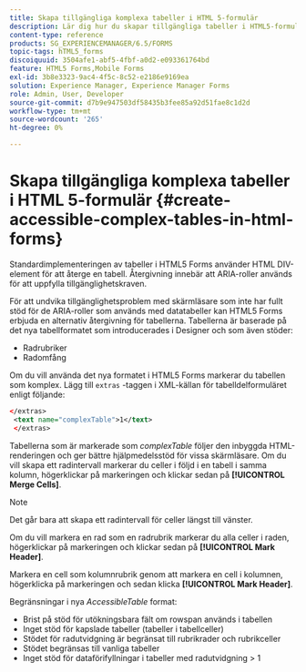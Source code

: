 ```yaml
---
title: Skapa tillgängliga komplexa tabeller i HTML 5-formulär
description: Lär dig hur du skapar tillgängliga tabeller i HTML5-formulär.
content-type: reference
products: SG_EXPERIENCEMANAGER/6.5/FORMS
topic-tags: hTML5_forms
discoiquuid: 3504afe1-abf5-4fbf-a0d2-e093361764bd
feature: HTML5 Forms,Mobile Forms
exl-id: 3b8e3323-9ac4-4f5c-8c52-e2186e9169ea
solution: Experience Manager, Experience Manager Forms
role: Admin, User, Developer
source-git-commit: d7b9e947503df58435b3fee85a92d51fae8c1d2d
workflow-type: tm+mt
source-wordcount: '265'
ht-degree: 0%

---
```


# Skapa tillgängliga komplexa tabeller i HTML 5-formulär {#create-accessible-complex-tables-in-html-forms}

Standardimplementeringen av tabeller i HTML5 Forms använder HTML DIV-element för att återge en tabell. Återgivning innebär att ARIA-roller används för att uppfylla tillgänglighetskraven.

För att undvika tillgänglighetsproblem med skärmläsare som inte har fullt stöd för de ARIA-roller som används med datatabeller kan HTML5 Forms erbjuda en alternativ återgivning för tabellerna. Tabellerna är baserade på det nya tabellformatet som introducerades i Designer och som även stöder:

* Radrubriker
* Radomfång

Om du vill använda det nya formatet i HTML5 Forms markerar du tabellen som komplex. Lägg till `extras` -taggen i XML-källan för tabelldelformuläret enligt följande:

```xml
</extras>
 <text name="complexTable">1</text>
 </extras>
```

Tabellerna som är markerade som *complexTable* följer den inbyggda HTML-renderingen och ger bättre hjälpmedelsstöd för vissa skärmläsare.  Om du vill skapa ett radintervall markerar du celler i följd i en tabell i samma kolumn, högerklickar på markeringen och klickar sedan på **[!UICONTROL Merge Cells]**.

>[!NOTE]
>
>Det går bara att skapa ett radintervall för celler längst till vänster.

Om du vill markera en rad som en radrubrik markerar du alla celler i raden, högerklickar på markeringen och klickar sedan på **[!UICONTROL Mark Header]**.

Markera en cell som kolumnrubrik genom att markera en cell i kolumnen, högerklicka på markeringen och sedan klicka **[!UICONTROL Mark Header]**.

Begränsningar i nya *AccessibleTable* format:

* Brist på stöd för utökningsbara fält om rowspan används i tabellen
* Inget stöd för kapslade tabeller (tabeller i tabellceller)
* Stödet för radutvidgning är begränsat till rubrikrader och rubrikceller
* Stödet begränsas till vanliga tabeller
* Inget stöd för dataförifyllningar i tabeller med radutvidgning > 1
